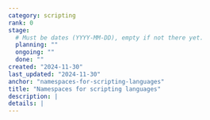 ```yaml
---
category: scripting
rank: 0
stage:
  # Must be dates (YYYY-MM-DD), empty if not there yet.
  planning: ""
  ongoing: ""
  done: ""
created: "2024-11-30"
last_updated: "2024-11-30"
anchor: "namespaces-for-scripting-languages"
title: "Namespaces for scripting languages"
description: |
details: |
---
```

